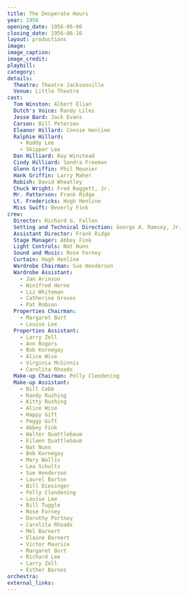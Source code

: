 ```yaml
---
title: The Desperate Hours
year: 1956
opening_date: 1956-06-06
closing_date: 1956-06-16
layout: productions
image:
image_caption:
image_credit:
playbill: 
category: 
details:
  Theatre: Theatre Jacksonville
  Venue: Little Theatre
cast:
  Tom Winston: Albert Elian
  Dutch's Voice: Randy Liles
  Jesse Bard: Jack Evans
  Carson: Bill Peterson
  Eleanor Hillard: Connie Henline
  Ralphie Hillard: 
    - Roddy Lee
    - Skipper Lee
  Dan Hilliard: Ray Winstead
  Cindy Hilliard: Sandra Freeman
  Glenn Griffin: Phil Meunier
  Hank Griffin: Larry Maher
  Robish: David Wheatley
  Chuck Wright: Fred Raggett, Jr.
  Mr. Patterson: Frank Ridge
  Lt. Fredericks: Hugh Henline
  Miss Swift: Beverly Fink
crew:
  Director: Richard G. Fallon
  Setting and Technical Direction: George A. Ramsey, Jr.
  Assistant Director: Frank Ridge
  Stage Manager: Abbey Fink
  Light Controls: Nat Nunn
  Sound and Music: Rose Forney
  Curtain: Hugh Henline
  Wardrobe Chairman: Sue Henderson
  Wardrobe Assistant:
    - Jan Arinson
    - Winifred Horne
    - Liz Whiteman
    - Catherine Groves
    - Pat Robson
  Properties Chairman:
    - Margaret Burt
    - Louise Lee
  Properties Assistant:
    - Larry Zell
    - Ann Rogers
    - Bob Kornegay
    - Alice Wise
    - Virginia McGinnis
    - Carolita Rhoads
  Make-up Chairman: Polly Clendening
  Make-up Assistant:
    - Bill Cobb
    - Randy Rushing
    - Kitty Rushing
    - Alice Wise
    - Happy Gift
    - Peggy Gift
    - Abbey Fink
    - Walter Quattlebaum
    - Eileen Quattlebaum
    - Nat Nunn
    - Bob Kornegay
    - Mary Wallis
    - Lea Schultz
    - Sue Henderson
    - Laurel Barton
    - Bill Diesinger
    - Polly Clendening
    - Louise Lee
    - Bill Tuggle
    - Rose Forney
    - Dorothy Portnoy
    - Carolita Rhoads
    - Mel Barnert
    - Elaine Barnert
    - Victor Maurice
    - Margaret Burt
    - Richard Lee
    - Larry Zell
    - Esther Barnes
orchestra:
external_links:
---
```


